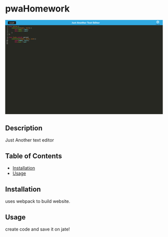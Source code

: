 # pwaHomework 
<img style="text-align: center" src="./jate.png" alt="just another text editor" style="width:100%;height:100%"/>
</a>
<br />

## Description

Just Another text editor

## Table of Contents

- [Installation](#installation)
- [Usage](#usage)

## Installation

uses webpack to build website.

## Usage

  
create code and save it on jate!






